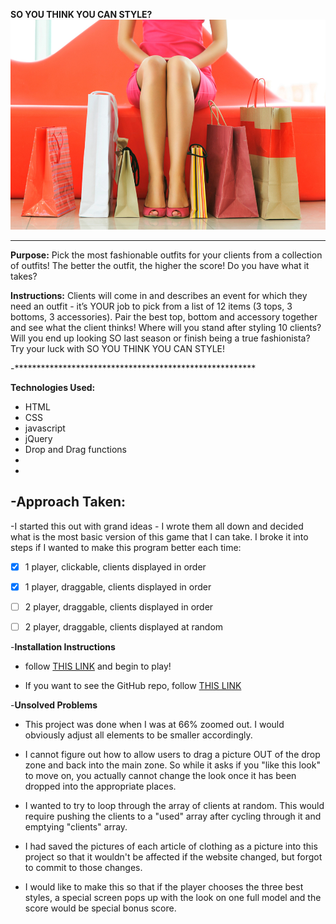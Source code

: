 **SO YOU THINK YOU CAN STYLE?**
 ![MAIN HEADER IMAGE](style/pictures/background_image.jpg)

 *******************************************************

 **Purpose:** Pick the most fashionable outfits for your clients from a collection of outfits! The better the outfit, the higher the score! Do you have what it takes?

 **Instructions:** Clients will come in and describes an event for which they need an outfit - it’s YOUR job to pick from a list of 12 items (3 tops, 3 bottoms, 3 accessories). Pair the best top, bottom and accessory together and see what the client thinks! Where will you stand after styling 10 clients? Will you end up looking SO last season or finish being a true fashionista? Try your luck with SO YOU THINK YOU CAN STYLE!

 -*******************************************************

 **Technologies Used:**
 - HTML
 - CSS
 - javascript
 - jQuery
 - Drop and Drag functions
 -
 -
 -**Approach Taken:**
 -
 -I started this out with grand ideas - I wrote them all down and decided what is the most basic version of this game that I can take. I broke it into steps if I wanted to make this program better each time:
 -[x] 1 player, clickable, clients displayed in order
 -[x] 1 player, draggable, clients displayed in order
 -[ ] 2 player, draggable, clients displayed in order
 -[ ] 2 player, draggable, clients displayed at random


 -**Installation Instructions**
 - follow <a href="http://wileysb88.github.io/project_1/">THIS LINK</a> and begin to play!

 - If you want to see the GitHub repo, follow <a href="https://github.com/wileysb88/project_1">THIS LINK</a>



 -**Unsolved Problems**

 - This project was done when I was at 66% zoomed out. I would obviously adjust all elements to be smaller accordingly.

 - I cannot figure out how to allow users to drag a picture OUT of the drop zone and back into the main zone. So while it asks if you "like this look" to move on, you actually cannot change the look once it has been dropped into the appropriate places.

  - I wanted to try to loop through the array of clients at random. This would require pushing the clients to a "used" array after cycling through it and emptying "clients" array.

  - I had saved the pictures of each article of clothing as a picture into this project so that it wouldn't be affected if the website changed, but forgot to commit to those changes.

  - I would like to make this so that if the player chooses the three best styles, a special screen pops up with the look on one full model and the score would be special bonus score.
